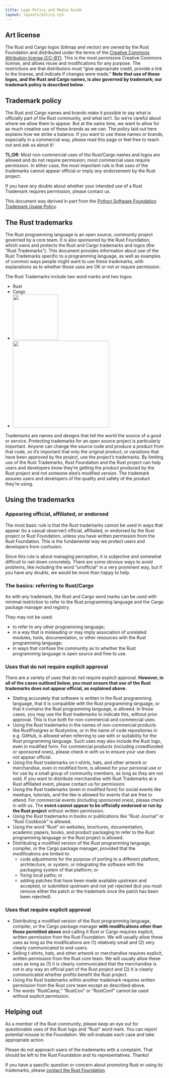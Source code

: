 ```yaml
---
title: Logo Policy and Media Guide
layout: layouts/policy.njk
---
```


## **Art license**

The Rust and Cargo logos (bitmap and vector) are owned by the Rust Foundation and distributed under the terms of the [Creative Commons Attribution license (CC-BY)](https://creativecommons.org/licenses/by/4.0/). This is the most permissive Creative Commons license, and allows reuse and modifications for any purpose. The restrictions are that distributors must “give appropriate credit, provide a link to the license, and indicate if changes were made.” **Note that use of these logos, and the Rust and Cargo names, is also governed by trademark; our trademark policy is described below**.

## **Trademark policy**

The Rust and Cargo names and brands make it possible to say what is officially part of the Rust community, and what isn’t. So we’re careful about where we allow them to appear. But at the same time, we want to allow for as much creative use of these brands as we can. The policy laid out here explains how we strike a balance. If you want to use these names or brands, especially in a commercial way, please read this page or feel free to reach out and ask us about it\!

**TL;DR**\: Most non-commercial uses of the Rust/Cargo names and logos are allowed and do not require permission; most commercial uses require permission. In either case, the most important rule is that uses of the trademarks cannot appear official or imply any endorsement by the Rust project.

If you have any doubts about whether your intended use of a Rust Trademark requires permission, please contact us.

This document was derived in part from the [Python Software Foundation Trademark Usage Policy](https://www.python.org/psf/trademarks/).

## **The Rust trademarks**

The Rust programming language is an open source, community project governed by a core team. It is also sponsored by the Rust Foundation, which owns and protects the Rust and Cargo trademarks and logos (the “Rust Trademarks”). This document provides information about use of the Rust Trademarks specific to a programming language, as well as examples of common ways people might want to use these trademarks, with explanations as to whether those uses are OK or not or require permission.

The Rust Trademarks include two word marks and two logos:

* Rust
* Cargo
* <img width="144" height="144" src="/img/rust-logo-blk.svg" />
* <img width="306" height="275" src="/img/cargo.png" />

Trademarks are names and designs that tell the world the source of a good or service. Protecting trademarks for an open source project is particularly important. Anyone can change the source code and produce a product from that code, so it’s important that only the original product, or variations that have been approved by the project, use the project’s trademarks. By limiting use of the Rust Trademarks, Rust Foundation and the Rust project can help users and developers know they’re getting the product produced by the Rust project and not someone else’s modified version. The trademark assures users and developers of the quality and safety of the product they’re using.

## **Using the trademarks**

### **Appearing official, affiliated, or endorsed**

The most basic rule is that the Rust trademarks cannot be used in ways that appear (to a casual observer) official, affiliated, or endorsed by the Rust project or Rust Foundation, unless you have written permission from the Rust Foundation. This is the fundamental way we protect users and developers from confusion.

Since this rule is about managing perception, it is subjective and somewhat difficult to nail down concretely. There are some obvious ways to avoid problems, like including the word “unofficial” in a very prominent way, but if you have any doubts, we would be more than happy to help.

### **The basics: referring to Rust/Cargo**

As with any trademark, the Rust and Cargo word marks can be used with minimal restriction to refer to the Rust programming language and the Cargo package manager and registry.

They may not be used:

* to refer to any other programming language;
* in a way that is misleading or may imply association of unrelated modules, tools, documentation, or other resources with the Rust programming language;
* in ways that confuse the community as to whether the Rust programming language is open source and free to use.

### **Uses that do not require explicit approval**

There are a variety of uses that do not require explicit approval. **However, in all of the cases outlined below, you must ensure that use of the Rust trademarks does not appear official, as explained above.**

* Stating accurately that software is written in the Rust programming language, that it is compatible with the Rust programming language, or that it contains the Rust programming language, is allowed. In those cases, you may use the Rust trademarks to indicate this, without prior approval. This is true both for non-commercial and commercial uses.
* Using the Rust trademarks in the names of non-commercial products like RustPostgres or Rustymine, or in the name of code repositories in e.g. GitHub, is allowed when referring to use with or suitability for the Rust programming language. Such uses may also include the Rust logo, even in modified form. For commercial products (including crowdfunded or sponsored ones), please check in with us to ensure your use does not appear official.
* Using the Rust trademarks on t-shirts, hats, and other artwork or merchandise, even in modified form, is allowed for your personal use or for use by a small group of community members, as long as they are not sold. If you want to distribute merchandise with Rust Trademarks at a Rust affiliated event, please contact us for permission.
* Using the Rust trademarks (even in modified form) for social events like meetups, tutorials, and the like is allowed for events that are free to attend. For commercial events (including sponsored ones), please check in with us. The **event cannot appear to be officially endorsed or run by the Rust project** without written permission.
* Using the Rust trademarks in books or publications like “Rust Journal” or “Rust Cookbook” is allowed.
* Using the word “Rust” on websites, brochures, documentation, academic papers, books, and product packaging to refer to the Rust programming language or the Rust project is allowed.
* Distributing a modified version of the Rust programming language, compiler, or the Cargo package manager, provided that the modifications are limited to:
  * code adjustments for the purpose of porting to a different platform, architecture, or system, or integrating the software with the packaging system of that platform; or
  * fixing local paths; or
  * adding patches that have been made available upstream and accepted, or submitted upstream and not yet rejected (but you must remove either the patch or the trademark once the patch has been been rejected).

### **Uses that require explicit approval**

* Distributing a modified version of the Rust programming language, compiler, or the Cargo package manager **with modifications other than those permitted above** and calling it Rust or Cargo requires explicit, written permission from the Rust Foundation. We will usually allow these uses as long as the modifications are (1) relatively small and (2) very clearly communicated to end-users.
* Selling t-shirts, hats, and other artwork or merchandise requires explicit, written permission from the Rust core team. We will usually allow these uses as long as (1) it is clearly communicated that the merchandise is not in any way an official part of the Rust project and (2) it is clearly communicated whether profits benefit the Rust project.
* Using the Rust trademarks within another trademark requires written permission from the Rust core team except as described above.
* The words “RustCamp,” “RustCon” or “RustConf” cannot be used without explicit permission.

## **Helping out**

As a member of the Rust community, please keep an eye out for questionable uses of the Rust logo and “Rust” word mark. You can report potential misuse to the Foundation. We will evaluate each case and take appropriate action.

Please do not approach users of the trademarks with a complaint. That should be left to the Rust Foundation and its representatives. Thanks\!

If you have a specific question or concern about promoting Rust or using its trademarks, please <a href="/info/contact/">contact the Rust Foundation</a>.
